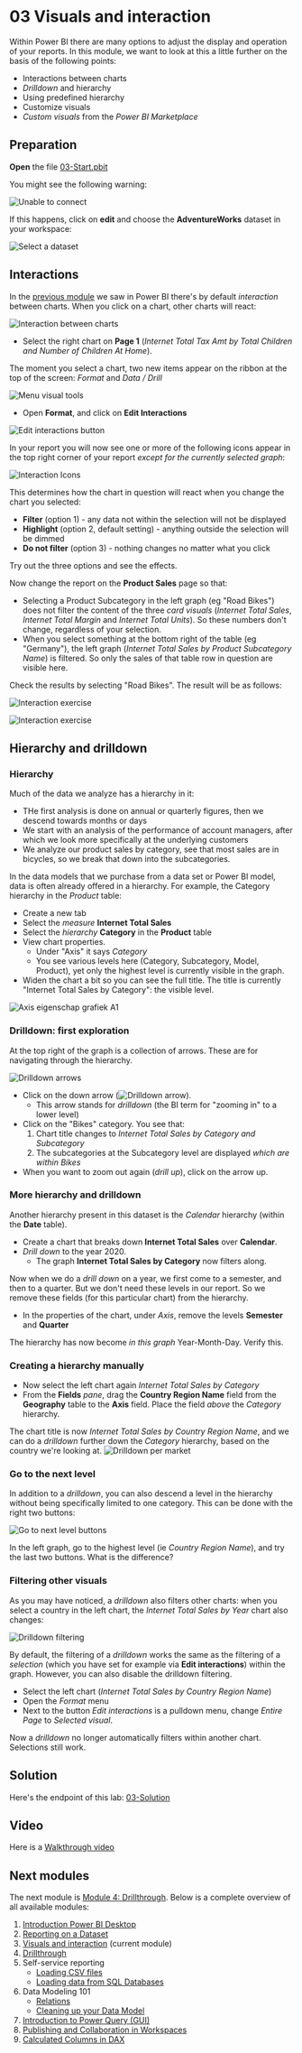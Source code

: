 # 03 Visuals and interaction

Within Power BI there are many options to adjust the display and operation of your reports. In this module, we want to look at this a little further on the basis of the following points:

* Interactions between charts
* *Drilldown* and hierarchy
* Using predefined hierarchy
* Customize visuals
* *Custom visuals* from the *Power BI Marketplace*

## Preparation

**Open** the file [03-Start.pbit](03-Start.pbit)

You might see the following warning:

![Unable to connect](img/00-01-unable-to-connect.png)

If this happens, click on **edit** and choose the **AdventureWorks** dataset in your workspace:

![Select a dataset](img/00-02-select-dataset.png)

## Interactions

In the [previous module](../02-reporting-on-dataset/02-reporting-on-dataset.md) we saw in Power BI there's by default *interaction* between charts. When you click on a chart, other charts will react:

![Interaction between charts](img/01-interactie-tussen-grafieken.png)

* Select the right chart on **Page 1** (*Internet Total Tax Amt by Total Children and Number of Children At Home*).

The moment you select a chart, two new items appear on the ribbon at the top of the screen: *Format* and *Data / Drill*

![Menu visual tools](img/02-visual-tools.png)

* Open **Format**, and click on **Edit Interactions**

![Edit interactions button](img/03-edit-interactions.png)

In your report you will now see one or more of the following icons appear in the top right corner of your report *except for the currently selected graph*:

![Interaction Icons](img/04-interaction-options.png)

This determines how the chart in question will react when you change the chart you selected:

* **Filter** (option 1) - any data not within the selection will not be displayed
* **Highlight** (option 2, default setting) - anything outside the selection will be dimmed
* **Do not filter** (option 3) - nothing changes no matter what you click

Try out the three options and see the effects.

Now change the report on the **Product Sales** page so that:

* Selecting a Product Subcategory in the left graph (eg "Road Bikes") does not filter the content of the three *card visuals* (*Internet Total Sales*, *Internet Total Margin* and *Internet Total Units*). So these numbers don't change, regardless of your selection.
* When you select something at the bottom right of the table (eg "Germany"), the left graph (*Internet Total Sales by Product Subcategory Name*) is filtered. So only the sales of that table row in question are visible here.

Check the results by selecting "Road Bikes". The result will be as follows:

![Interaction exercise](img/05-interaction-setting-1.png)

![Interaction exercise](img/05-interaction-setting-2.png)

## Hierarchy and drilldown

### Hierarchy

Much of the data we analyze has a hierarchy in it:

* THe first analysis is done on annual or quarterly figures, then we descend towards months or days
* We start with an analysis of the performance of account managers, after which we look more specifically at the underlying customers
* We analyze our product sales by category, see that most sales are in bicycles, so we break that down into the subcategories.

In the data models that we purchase from a data set or Power BI model, data is often already offered in a hierarchy. For example, the Category hierarchy in the *Product* table:

* Create a new tab
* Select the *measure* **Internet Total Sales**
* Select the *hierarchy* **Category** in the **Product** table
* View chart properties.
  * Under "Axis" it says *Category*
  * You see various levels here (Category, Subcategory, Model, Product), yet only the highest level is currently visible in the graph.
* Widen the chart a bit so you can see the full title. The title is currently "Internet Total Sales by Category": the visible level.

![Axis eigenschap grafiek A1](img/06-reportinghierarchy.png)

### Drilldown: first exploration

At the top right of the graph is a collection of arrows. These are for navigating through the hierarchy.

![Drilldown arrows](img/07-hierarchy-arrows.png)

* Click on the down arrow (![Drilldown arrow](img/08-drilldown-arrow.png)).
  * This arrow stands for *drilldown* (the BI term for "zooming in" to a lower level)
* Click on the "Bikes" category. You see that:
  1. Chart title changes to *Internet Total Sales by Category and Subcategory*
  2. The subcategories at the Subcategory level are displayed *which are within Bikes*
* When you want to zoom out again (*drill up*), click on the arrow up.

### More hierarchy and drilldown

Another hierarchy present in this dataset is the *Calendar* hierarchy (within the **Date** table).

* Create a chart that breaks down **Internet Total Sales** over **Calendar**.
* *Drill down* to the year 2020.
  * The graph **Internet Total Sales by Category** now filters along.

Now when we do a *drill down* on a year, we first come to a semester, and then to a quarter. But we don't need these levels in our report. So we remove these fields (for this particular chart) from the hierarchy.

* In the properties of the chart, under *Axis*, remove the levels **Semester** and **Quarter**

The hierarchy has now become *in this graph* Year-Month-Day. Verify this.

### Creating a hierarchy manually

* Now select the left chart again *Internet Total Sales by Category*
* From the **Fields** *pane*, drag the **Country Region Name** field from the **Geography** table to the **Axis** field. Place the field *above* the *Category* hierarchy.

The chart title is now *Internet Total Sales by Country Region Name*, and we can do a *drilldown* further down the *Category* hierarchy, based on the country we're looking at.
![Drilldown per market](img/10-drilldown-per-market.png)

### Go to the next level

In addition to a *drilldown*, you can also descend a level in the hierarchy without being specifically limited to one category. This can be done with the right two buttons:

![Go to next level buttons](img/11-go-to-next-level-buttons.png)

In the left graph, go to the highest level (ie *Country Region Name*), and try the last two buttons. What is the difference?

### Filtering other visuals

As you may have noticed, a *drilldown* also filters other charts: when you select a country in the left chart, the *Internet Total Sales by Year* chart also changes:

![Drilldown filtering](img/12-drilldown-filter.png)

By default, the filtering of a *drilldown* works the same as the filtering of a *selection* (which you have set for example via **Edit interactions**) within the graph. However, you can also disable the drilldown filtering.

* Select the left chart (*Internet Total Sales by Country Region Name*)
* Open the *Format* menu
* Next to the button *Edit interactions* is a pulldown menu, change *Entire Page* to *Selected visual*.

Now a *drilldown* no longer automatically filters within another chart. Selections still work.

## Solution

Here's the endpoint of this lab: [03-Solution](03-Solution.pbit)

## Video

Here is a [Walkthrough video](https://vimeo.com/584747018/6e578554b1)

## Next modules

The next module is [Module 4: Drillthrough](../04-drillthrough/04-drillthrough.md). Below is a complete overview of all available modules:

1. [Introduction Power BI Desktop](../01-introduction/01-introduction-powerbi-desktop.md)
2. [Reporting on a Dataset](../02-reporting-on-dataset/02-reporting-on-dataset.md)
3. [Visuals and interaction](../03-visuals-and-interaction/03-visuals-and-interaction.md) (current module)
4. [Drillthrough](../04-drillthrough/04-drillthrough.md)
5. Self-service reporting
   * [Loading CSV files](../05-self-service-reporting/05-csv-inladen.md)
   * [Loading data from SQL Databases](../05-self-service-reporting/06-sql-inladen.md)
6. Data Modeling 101
   * [Relations](../06-data-modeling-101/07-relaties.md)
   * [Cleaning up your Data Model](../06-data-modeling-101/08-opschonen.md)
7. [Introduction to Power Query (GUI)](../07-power-query-gui/09-power-query.md)
8. [Publishing and Collaboration in Workspaces](../08-publishing-and-collaboration-in-workspaces/10-publishing-and-collaboration-in-workspaces.md)
9. [Calculated Columns in DAX](../09-dax/11-calc-columns.md)
